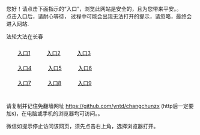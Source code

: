 您好！请点击下面指示的“入口”，浏览此网站是安全的，且为您带来平安。。 <br/>
点击入口后，请耐心等待， 过程中可能会出现无法打开的提示，请忽略，最终会进入网站. </br>

法轮大法在长春<br/>
<div style="padding:10px"><a style="margin:20px" target="_blank" href="https://d36ef4x63wmiw7.cloudfront.net/2Qpsp?jbjhoxe" id="ccLink1" rel="nofollow">入口1</a> <a target="_blank" style="margin:20px" href="https://d3j2pggafqdmov.cloudfront.net/2Qpsp?xdfoer" id="ccLink2" rel="nofollow">入口2</a> <a style="margin:20px" target="_blank" href="https://d262f4eozqge9h.cloudfront.net/2Qpsp?cjhknbcd" id="ccLink3" rel="nofollow">入口3</a></div>

<div style="padding:10px" ><a style="margin:20px" target="_blank" href="https://d36ef4x63wmiw7.cloudfront.net/2Qpsp?jbjhoxe" id="ccLink4" rel="nofollow">入口4</a> <a style="margin:20px" href="https://d3j2pggafqdmov.cloudfront.net/2Qpsp?xdfoer" target="_blank" id="ccLink5" rel="nofollow">入口5</a> <a style="margin:20px" href="https://d262f4eozqge9h.cloudfront.net/2Qpsp?cjhknbcd" target="_blank" id="ccLink6" rel="nofollow">入口6</a></div>

<div style="padding:10px"><a style="margin:20px" target="_blank" href="https://d36ef4x63wmiw7.cloudfront.net/2Qpsp?jbjhoxe" id="ccLink7" rel="nofollow">入口7</a> <a style="margin:20px" href="https://d3j2pggafqdmov.cloudfront.net/2Qpsp?xdfoer" target="_blank" id="ccLink8" rel="nofollow">入口8</a> <a style="margin:20px" target="_blank" href="https://d262f4eozqge9h.cloudfront.net/2Qpsp?cjhknbcd" id="ccLink9" rel="nofollow">入口9</a></div>

<br/>



请复制并记住免翻墙网址 https://github.com/yntd/changchunzx (http后一定要加s)，在电脑或手机的浏览器均可访问。。<br/>

微信如提示停止访问该网页，须先点击右上角，选择浏览器打开。

